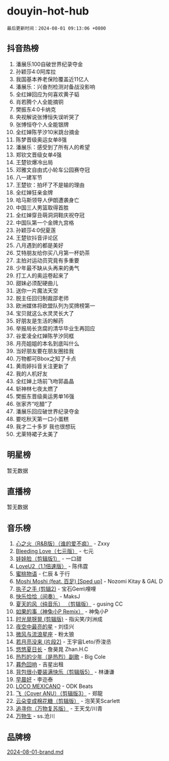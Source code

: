 # douyin-hot-hub

`最后更新时间：2024-08-01 09:13:06 +0800`

## 抖音热榜

1. 潘展乐100自破世界纪录夺金
1. 孙颖莎4:0阿库拉
1. 我国基本养老保险覆盖近11亿人
1. 潘展乐：兴奋剂检测对备战没影响
1. 全红婵回应为何喜欢黄子韬
1. 肖若腾个人全能摘铜
1. 樊振东4:0卡纳克
1. 央视解说张博恒失误听哭了
1. 张博恒夺个人全能银牌
1. 全红婵陈芋汐10米跳台摘金
1. 陈梦晋级奥运女单8强
1. 潘展乐：感受到了所有人的希望
1. 郑钦文晋级女单4强
1. 王楚钦爆冷出局
1. 邓雅文自由式小轮车公园赛夺冠
1. 八一建军节
1. 王楚钦：拍坏了不是输的理由
1. 全红婵狂亲金牌
1. 哈马斯领导人伊朗遭袭身亡
1. 中国三人男篮取得首胜
1. 全红婵穿丑萌洞洞鞋庆祝夺冠
1. 中国队第一个金牌九宫格
1. 孙颖莎4:0倪夏莲
1. 王楚钦抖音评论区
1. 八月遇到的都是美好
1. 艾特朋友给你买八月第一杯奶茶
1. 主拍对运动员究竟有多重要
1. 少年最不缺从头再来的勇气
1. 打工人的奥运卷起来了
1. 甜妹必须配硬曲儿
1. 送你一片魔法天空
1. 脱主任回归制裁邵老师
1. 欧洲媒体将欧盟队列为奖牌榜第一
1. 宝贝就这么水灵灵长大了
1. 好朋友是生活的解药
1. 举报局长贪腐的清华毕业生再回应
1. 谷爱凌全红婵陈芋汐同框
1. 月亮姐姐的本名到底叫什么
1. 当好朋友要在朋友圈挂我
1. 万物都可Bbox之知了卡点
1. 黄雨婷抖音关注更新了
1. 我的人机好友
1. 全红婵上场前飞吻郭晶晶
1. 斩神林七夜太燃了
1. 樊振东晋级奥运男单16强
1. 张家齐“吃醋”了
1. 潘展乐回应破世界纪录夺金
1. 要吃秋天第一口小蛋糕
1. 我才二十多岁 我也很想玩
1. 尤莱特裙子太美了

## 明星榜

暂无数据

## 直播榜

暂无数据

## 音乐榜

1. [心之火（R&B版）（谁的爱不疯）](https://sf5-hl-cdn-tos.douyinstatic.com/obj/tos-cn-ve-2774/okemkEDaIBBE3OosftCgMxlFkLQZRw37t36ZQv) - Zxxy
1. [Bleeding Love（七元版）](https://sf5-hl-cdn-tos.douyinstatic.com/obj/tos-cn-ve-2774/oEgC9eZFHQ1MfSRnrfkzFp8AayDWqAQMABBgUs) - 七元
1. [娃娃脸（剪辑版1）](https://sf5-hl-cdn-tos.douyinstatic.com/obj/tos-cn-ve-2774/oIimSCgQoNUePTAZ1Ba7TeADY4KetGYsVFeaaB) - 一口甜
1. [LoveU2（1.1倍速版）](https://sf5-hl-cdn-tos.douyinstatic.com/obj/tos-cn-ve-2774/oQMeDffLaEmgMwgCOEMAFCI6INzoFPgWdD0rsa) - 陈伟霆
1. [蜜桃物语](https://sf5-hl-cdn-tos.douyinstatic.com/obj/tos-cn-ve-2774/oIhOSCZtIACtYU4XQkngiW9kCBfVD1Fz9IYeqL) - 仁辰 & 于行
1. [Moshi Moshi (feat. 百足) [Sped up]](https://sf5-hl-cdn-tos.douyinstatic.com/obj/tos-cn-ve-2774/ocCPFQcXJLeroaIdQLIGAoeeYM3OAUYGDguHXz) - Nozomi Kitay & GAL D
1. [执子之手 (剪辑2)](https://sf5-hl-cdn-tos.douyinstatic.com/obj/tos-cn-ve-2774/oUoZLQjCc31XzqsBnBQUNgeKtYPBcgbFDwtfcu) - 宝石Gem\哩哩
1. [快乐恰恰（间奏）](https://sf5-hl-cdn-tos.douyinstatic.com/obj/tos-cn-ve-2774/oMesum3HvWQXJxuMFeVYzf54o2QzH5aEBPOCAn) - MaksJ
1. [夏天的风（纯音乐） （剪辑版）](https://sf5-hl-cdn-tos.douyinstatic.com/obj/tos-cn-ve-2774/oUzLjBZZFQAoNRmGokEeD5zfQCObp6UeFAnTa6) - gusing CC
1. [如果的事（神兔小P Remix）](https://sf5-hl-cdn-tos.douyinstatic.com/obj/tos-cn-ve-2774/okHtAffz3g4ZB0BMQn9iC9BC6AciI3xCmgQTqt) - 神兔小P
1. [时光晃呀晃 (剪辑版)](https://sf5-hl-cdn-tos.douyinstatic.com/obj/tos-cn-ve-2774/o8ACeQem3gwI1x3GIYGAfKG0LJebKFRJDwRwyW) - 指尖笑/刘洲成
1. [夜空中最亮的星](https://sf5-hl-cdn-tos.douyinstatic.com/obj/tos-cn-ve-2774/o4IfgGwqqnFeXEMGaS8JBzJAdayAaCeoxqbjCD) - 刘佳兴
1. [微风与流浪星座](https://sf5-hl-cdn-tos.douyinstatic.com/obj/tos-cn-ve-2774/okQfeAMGaEbRLJILIMJGeKgg1CgIeCNAsmx8IR) - 粉太狼
1. [若月亮没来 (片段2)](https://sf3-cdn-tos.douyinstatic.com/obj/tos-cn-ve-2774/ocQavLLjkCOeDxGyYeIMGgNAIwJ0QXE1Ve3Fzv) - 王宇宙Leto/乔浚丞
1. [悠悠夏日长](https://sf5-hl-cdn-tos.douyinstatic.com/obj/tos-cn-ve-2774/oUMrdhm6MSeLCU1aI6CXCBFtQzFEGafJYAeDgE) - 詹昊晁 Zhan.H.C
1. [热烈的少年（是热烈）副歌](https://sf3-cdn-tos.douyinstatic.com/obj/tos-cn-ve-2774/owVNI0CLDAUMtSz6TEYvfFBFL4UDFFhLfgK8fa) - Big Cole
1. [暮色回响](https://sf5-hl-cdn-tos.douyinstatic.com/obj/tos-cn-ve-2774/ogmtI1ftCDEkkgJG5NlBfFoiaBQtGMF3ZTdrIO) - 吉星出租
1. [背包很小要装满快乐（剪辑版5）](https://sf5-hl-cdn-tos.douyinstatic.com/obj/tos-cn-ve-2774/oUqSJIiBjw2pxsBAiQRmkbZGJrlGCMBPpIW90) - 林谦谦
1. [早晨好](https://sf5-hl-cdn-tos.douyinstatic.com/obj/tos-cn-ve-2774/oEn1iBCi6Im33ZOg97tePPMfoRzXBPLBQ1plD3) - 李迩泰
1. [LOCO MEXICANO](https://sf3-cdn-tos.douyinstatic.com/obj/tos-cn-ve-2774/owxVoxJorA4ILBfsMAjU6t7O1xW9w0tS7EYzh6) - ODK Beats
1. [飞（Cover ANU）（剪辑版3）](https://sf3-cdn-tos.douyinstatic.com/obj/tos-cn-ve-2774/7fceff03e2694974b0f5a59c8eb131aa) - 郑龍
1. [云朵变成棉花糖（剪辑版）](https://sf6-cdn-tos.douyinstatic.com/obj/tos-cn-ve-2774/o8LC84GQLALFfXeyJmh8KE61byVQYMMeAZLfEI) - 泡芙芙Scarlett
1. [追寻你（万物复苏版）](https://sf5-hl-cdn-tos.douyinstatic.com/obj/tos-cn-ve-2774/oYeAZJsbjIDit9APmBg8u6uDUQnHmoCf3gbo74) - 王天戈/川青
1. [万物生](https://sf5-hl-cdn-tos.douyinstatic.com/obj/tos-cn-ve-2774/oYmc57nRMikxBnetIc1y6BCoOZFN5QfURgQDTE) - ss.沧川

## 品牌榜

[2024-08-01-brand.md](2024-08-01-brand.md)
